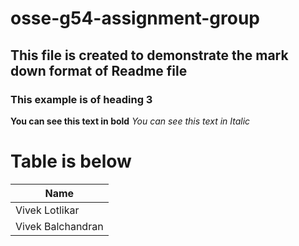 # osse-g54-assignment-group
## This file is created to demonstrate the mark down format of Readme file
### This example is of heading 3 
**You can see this text in bold**
*You can see this text in Italic*
# Table is below
|Name|
|----|
|Vivek Lotlikar| 
|Vivek Balchandran|